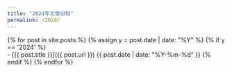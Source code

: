 ```yaml
---
title: "2024年文章归档"
permalink: /2024/
---
```


{% for post in site.posts %}
  {% assign y = post.date | date: "%Y" %}
  {% if y == '2024' %}        
    - [{{ post.title }}]({{ post.url }}) <span>{{ post.date | date: "%Y-%m-%d" }}</span>
  {% endif %}
{% endfor %}

